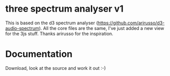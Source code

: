 three spectrum analyser v1
=====

This is based on the d3 spectrum analyser (https://github.com/arirusso/d3-audio-spectrum). All the core files are the same, I've just added a new view for the 3js stuff. Thanks arirusso for the inspiration.

Documentation
=====

Download, look at the source and work it out :-)

